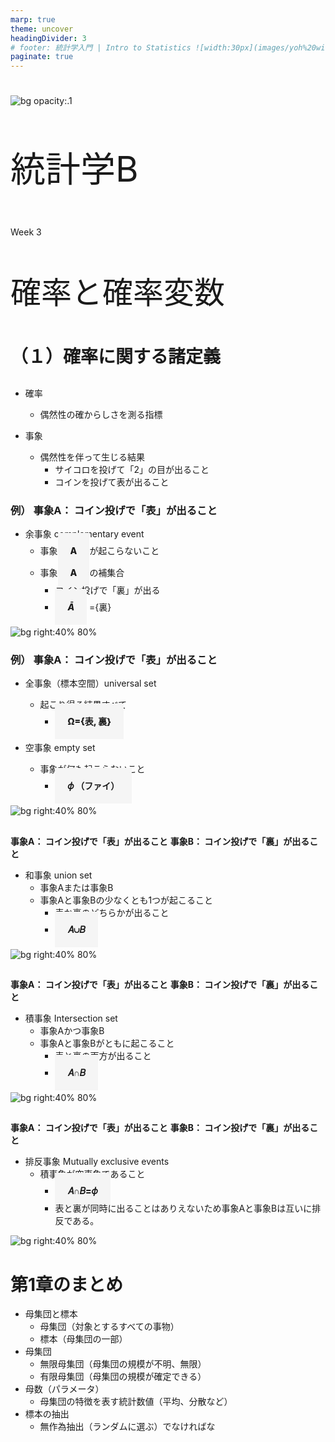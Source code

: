 ```yaml
---
marp: true
theme: uncover
headingDivider: 3
# footer: 統計学入門 | Intro to Statistics ![width:30px](images/yoh%20with%20globe.png)
paginate: true
---
```



<style>
small {font-size:0.6em}
medium {font-size:1.1em}
large {font-size:3.5em}
xlarge {font-size:4em}
gray {padding:20px;background-color:whitesmoke;font-weight:800;line-height:2.5}
plum {padding:20px;background-color:plum;line-height:3;font-weight:800}
t1 { font-size:4em;font-weight:100;line-height:1}
xl { font-size:2.5em;font-weight:100;line-height:1}
xls { font-size:1.5em;font-weight:100;line-height:1}
h1,h2,h3,h4,h5{}
section {font-size:2em;font-weight:300;}
left {text-align:left;}
latex {font-size:2em;color:#444;line-height:1;font-weight:lighter}

.small {font-size:0.6em}
.large {font-size:2em}
.gray {padding:20px;background-color:whitesmoke;}
.plum {padding:20px;background-color:plum;}
</style>

# 
![bg opacity:.1](<../images/sigma mean.png>)

<xlarge>

統計学B

</xlarge>

Week 3

#

<large>

確率と確率変数

</large>

# （１）確率に関する諸定義

##

- 確率
  - 偶然性の確からしさを測る指標

- 事象
  - 偶然性を伴って生じる結果
    - サイコロを投げて「2」の目が出ること
    - コインを投げて表が出ること

### 例）	事象A：	コイン投げで「表」が出ること

- 余事象 complementary event
  - 事象<gray>A</gray>が起こらないこと
  - 事象<gray>A</gray>の補集合
    - コイン投げで「裏」が出る
    - <gray>$\bar{A}$</gray> ={裏}

![bg right:40% 80%](images/coin1.png)

### 例）	事象A：	コイン投げで「表」が出ること

- 全事象（標本空間）universal set
  - 起こり得る結果すべて
    - <gray>Ω={表, 裏}

- 空事象 empty set
  - 事象が何も起こらないこと
    - <gray>𝜙 （ファイ）


![bg right:40% 80%](images/coin2.png)

##

**事象A：	コイン投げで「表」が出ること**
**事象B：	コイン投げで「裏」が出ること**

- 和事象 <eng>union set</eng>
    - 事象Aまたは事象B
    - 事象Aと事象Bの少なくとも1つが起こること
      - 表か裏のどちらかが出ること
      - <gray>𝐴∪𝐵

![bg right:40% 80%](images/coin3.png)

##

**事象A：	コイン投げで「表」が出ること**
**事象B：	コイン投げで「裏」が出ること**

- 積事象 <eng>Intersection set</eng>
  - 事象Aかつ事象B
  - 事象Aと事象Bがともに起こること
    - 表と裏の両方が出ること
    - <gray>𝐴∩𝐵


![bg right:40% 80%](images/coin4.png)

##

**事象A：	コイン投げで「表」が出ること**
**事象B：	コイン投げで「裏」が出ること**

- 排反事象 <eng>Mutually exclusive events</eng>
    - 積事象が空事象であること
      - <gray>𝐴∩𝐵=𝜙
      - 表と裏が同時に出ることはありえないため事象Aと事象Bは互いに排反である。


![bg right:40% 80%](images/coin5.png)




# 第1章のまとめ

- 母集団と標本
  - 母集団（対象とするすべての事物）
  - 標本（母集団の一部）
- 母集団
  - 無限母集団（母集団の規模が不明、無限）
  - 有限母集団（母集団の規模が確定できる）
- 母数（パラメータ）
  - 母集団の特徴を表す統計数値（平均、分散など）
- 標本の抽出
  - 無作為抽出（ランダムに選ぶ）でなければな